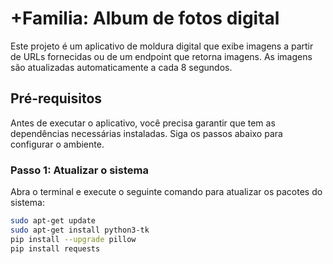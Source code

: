 # +Familia: Album de fotos digital

Este projeto é um aplicativo de moldura digital que exibe imagens a partir de URLs fornecidas ou de um endpoint que retorna imagens. As imagens são atualizadas automaticamente a cada 8 segundos.

## Pré-requisitos

Antes de executar o aplicativo, você precisa garantir que tem as dependências necessárias instaladas. Siga os passos abaixo para configurar o ambiente.

### Passo 1: Atualizar o sistema

Abra o terminal e execute o seguinte comando para atualizar os pacotes do sistema:

```bash
sudo apt-get update
sudo apt-get install python3-tk
pip install --upgrade pillow
pip install requests
```
